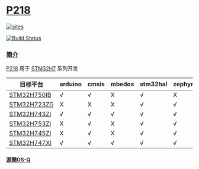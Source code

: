 ﻿# [P218](https://github.com/OS-Q/P218)

[![sites](http://182.61.61.133/link/resources/OSQ.png)](http://www.OS-Q.com)

[![Build Status](https://github.com/OS-Q/P218/workflows/CI/badge.svg)](https://github.com/OS-Q/P218/actions/workflows/CI.yml)

### [简介](https://github.com/OS-Q/P218/wiki)

[P218](https://github.com/OS-Q/P218) 用于 [STM32H7](https://www.st.com/zh/microcontrollers-microprocessors/stm32h7-series.html) 系列开发


| 目标平台 | arduino | cmsis | mbedos | stm32hal | zephyr |
| ------- | ------- | ------ | --------- | --------- | --------- |
| [STM32H750IB](https://github.com/SoCXin/STM32H750IB) |  √  |  √  |  X  |  √  |  X  |
| [STM32H723ZG](https://github.com/SoCXin/STM32H723ZG) |  X  |  X  |  X  |  √  |  √  |
| [STM32H743ZI](https://github.com/SoCXin/STM32H743ZI) |  √  |  √  |  √  |  √  |  √  |
| [STM32H753ZI](https://github.com/SoCXin/STM32H753ZI) |  X  |  √  |  X  |  √  |  √  |
| [STM32H745ZI](https://github.com/SoCXin/STM32H745ZI) |  X  |  √  |  X  |  √  |  √  |
| [STM32H747XI](https://github.com/SoCXin/STM32H747XI) |  √  |  √  |  √  |  √  |  √  |

#### [源圈OS-Q](http://www.OS-Q.com)
